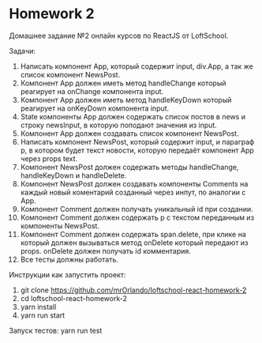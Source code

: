 # Homework 2

Домашнее задание №2 онлайн курсов по ReactJS от LoftSchool.

Задачи:

1. Написать компонент App, который содержит input, div.App, а так же список компонент NewsPost.
2. Компонент App должен иметь метод handleChange который реагирует на onChange компонента input.
3. Компонент App должен иметь метод handleKeyDown который реагирует на onKeyDown компонента input.
4. State компоненты App должен содержать список постов в news и строку newsInput, в которую поподают значения из input.
5. Компонент App должен создавать список компонент NewsPost.
6. Написать компонент NewsPost, который содержит input, и параграф p, в котором будет текст новости, которую передаёт компонент App через props text.
7. Компонент NewsPost должен содержать методы handleChange, handleKeyDown и handleDelete.
8. Компонент NewsPost должен создавать компоненты Comments на каждый новый коментарий созданный через инпут, по аналогии с App.
9. Компонент Comment должен получать уникальный id при создании.
10. Компонент Comment должен содержать p с текстом переданным из компоненты NewsPost.
11. Компонент Comment должен содержать span.delete, при клике на который должен вызываться метод onDelete который передают из props. onDelete должен получать id комментария.
12. Все тесты должны работать.

Инструкции как запустить проект:

1. git clone https://github.com/mrOrlando/loftschool-react-homework-2
2. cd loftschool-react-homework-2
3. yarn install
4. yarn run start

Запуск тестов: yarn run test